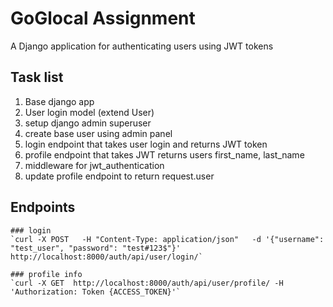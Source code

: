 
# GoGlocal Assignment

A Django application for authenticating users using JWT tokens

## Task list
1. Base django app
2. User login model (extend User)
3. setup django admin superuser
4. create base user using admin panel
5. login endpoint that takes user login and returns JWT token
6. profile endpoint that takes JWT returns users first_name, last_name
7. middleware for jwt_authentication
8. update profile endpoint to return request.user

## Endpoints
    ### login
    `curl -X POST   -H "Content-Type: application/json"   -d '{"username": "test_user", "password": "test#123$"}'   http://localhost:8000/auth/api/user/login/`

    ### profile info
    `curl -X GET  http://localhost:8000/auth/api/user/profile/ -H 'Authorization: Token {ACCESS_TOKEN}'`